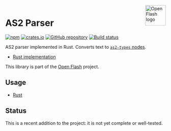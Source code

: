 <a href="https://github.com/open-flash/open-flash">
    <img src="https://raw.githubusercontent.com/open-flash/open-flash/master/logo.png"
    alt="Open Flash logo" title="Open Flash" align="right" width="64" height="64" />
</a>

# AS2 Parser

[![npm](https://img.shields.io/npm/v/as2-parser.svg)](https://www.npmjs.com/package/as2-parser)
[![crates.io](https://img.shields.io/crates/v/as2-parser.svg)](https://crates.io/crates/as2-parser)
[![GitHub repository](https://img.shields.io/badge/Github-open--flash%2Fas2--parser-blue.svg)](https://github.com/open-flash/as2-parser)
[![Build status](https://img.shields.io/travis/com/open-flash/as2-parser/master.svg)](https://travis-ci.com/open-flash/as2-parser)

AS2 parser implemented in Rust.
Converts text to [`as2-types` nodes][as2-types].

- [Rust implementation](./rs/README.md)

This library is part of the [Open Flash][ofl] project.

## Usage

- [Rust](./rs/README.md#usage)

## Status

This is a recent addition to the project: it is not yet complete or well-tested.


[ofl]: https://github.com/open-flash/open-flash
[as2-types]: https://github.com/open-flash/as2-types
